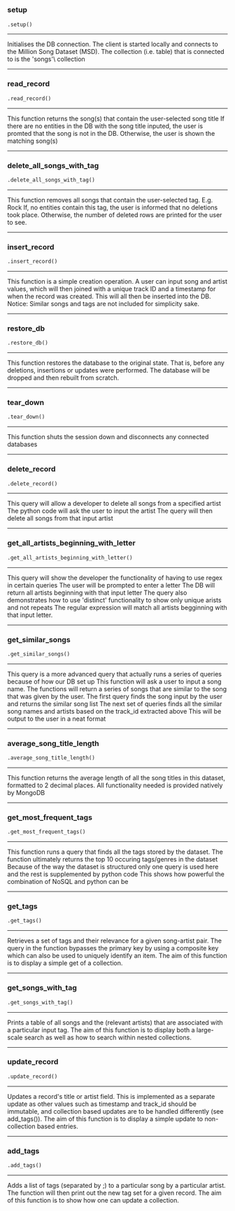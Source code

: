 #


### setup
```python
.setup()
```

---
Initialises the DB connection. The client is started locally
and connects to the Million Song Dataset (MSD). The collection (i.e. table) that
is connected to is the 'songs'\ collection 

----


### read_record
```python
.read_record()
```

---
This function returns the song(s) that contain the user-selected song title
If there are no entities in the DB with the song title inputed, the user is promted
that the song is not in the DB. Otherwise, the user is shown the matching song(s) 

----


### delete_all_songs_with_tag
```python
.delete_all_songs_with_tag()
```

---
This function removes all songs that contain the user-selected tag. E.g. Rock
If, no entities contain this tag, the user is informed that no deletions took place.
Otherwise, the number of deleted rows are printed for the user to see.

----


### insert_record
```python
.insert_record()
```

---
This function is a simple creation operation.
A user can input song and artist values, which will then joined with a unique
track ID and a timestamp for when the record was created. This will all then be inserted into the DB.
Notice: Similar songs and tags are not included for simplicity sake.

----


### restore_db
```python
.restore_db()
```

---
This function restores the database to the original state. That is,
before any deletions, insertions or updates were performed. The database will be
dropped and then rebuilt from scratch.

----


### tear_down
```python
.tear_down()
```

---
This function shuts the session down and disconnects any connected databases


----


### delete_record
```python
.delete_record()
```

---
This query will allow a developer to delete all songs from a specified artist 
The python code will ask the user to input the artist
The query will then delete all songs from that input artist 

----


### get_all_artists_beginning_with_letter
```python
.get_all_artists_beginning_with_letter()
```

---
This query will show the developer the functionality of having to use regex in certain queries
The user will be prompted to enter a letter
The DB will return all artists beginning with that input letter
The query also demonstrates how to use 'distinct' functionality to show only unique arists and not repeats
The regular expression will match all artists begginning with that input letter.

----


### get_similar_songs
```python
.get_similar_songs()
```

---
This query is a more advanced query that actually runs a series of queries because of how our DB set up
This function will ask a user to input a song name. The functions will return a series of songs that are similar
to the song that was given by the user.
The first query finds the song input by the user and returns the similar song list
The next set of queries finds all the similar song names and artists based on the track_id extracted above
This will be output to the user in a neat format 

----


### average_song_title_length
```python
.average_song_title_length()
```

---
This function returns the average length of all the song titles
in this dataset, formatted to 2 decimal places. All functionality needed
is provided natively by MongoDB

----


### get_most_frequent_tags
```python
.get_most_frequent_tags()
```

---
This function runs a query that finds all the tags stored by the dataset. 
The function ultimately returns the top 10 occuring tags/genres in the dataset
Because of the way the dataset is structured only one query is used here and the rest is supplemented by 
python code
This shows how powerful the combination of NoSQL and python can be

----


### get_tags
```python
.get_tags()
```

---
Retrieves a set of tags and their relevance for a given song-artist pair. The query in the function
bypasses the primary key by using a composite key which can also be used to uniquely 
identify an item. The aim of this function is to display a simple get of a collection.

----


### get_songs_with_tag
```python
.get_songs_with_tag()
```

---
Prints a table of all songs and the (relevant artists) that are associated
with a particular input tag. The aim of this function is to display both a
large-scale search as well as how to search within nested collections.

----


### update_record
```python
.update_record()
```

---
Updates a record's title or artist field. This is implemented as a separate
update as other values such as timestamp and track_id should be immutable, and
collection based updates are to be handled differently (see add_tags()). The aim
of this function is to display a simple update to non-collection based entries.

----


### add_tags
```python
.add_tags()
```

---
Adds a list of tags (separated by ;) to a particular song by a particular artist.
The function will then print out the new tag set for a given record. The aim of this function
is to show how one can update a collection.
